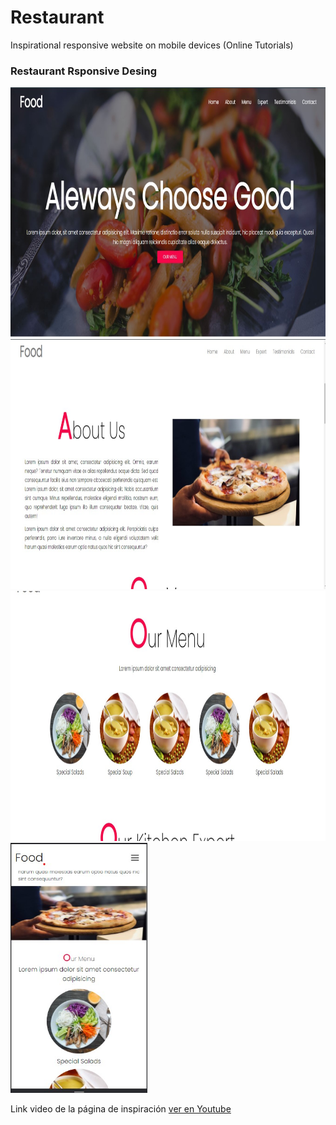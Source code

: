 # Restaurant
Inspirational responsive website on mobile devices (Online Tutorials)

<h3>Restaurant Rsponsive Desing </h3>



<img src="screenshots/scr1.jpg" height="400" alt="Screenshot"/> <img src="screenshots/scr2.jpg" height="400" alt="Screenshot"/>
<img src="screenshots/scr3.jpg" height="400" alt="Screenshot"/> <img src="screenshots/scr4.jpg" height="400" alt="Screenshot"/>

<span> Link video de la página de inspiración </span>
<a href="https://www.youtube.com/watch?v=ac5nmWOkBEY">ver en Youtube</a>
